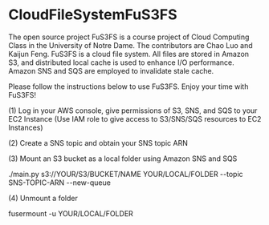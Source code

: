 # CloudFileSystemFuS3FS
The open source project FuS3FS is a course project of Cloud Computing Class in the University of Notre Dame. The contributors are Chao Luo and Kaijun Feng. FuS3FS is a cloud file system. All files are stored in Amazon S3, and distributed local cache is used to enhance I/O performance. Amazon SNS and SQS are employed to invalidate stale cache. 

Please follow the instructions below to use FuS3FS. Enjoy your time with FuS3FS!  


(1) Log in your AWS console, give permissions of S3, SNS, and SQS to your EC2 Instance (Use IAM role to give access to S3/SNS/SQS resources to EC2 Instances)

(2) Create a SNS topic and obtain your SNS topic ARN

(3) Mount an S3 bucket as a local folder using Amazon SNS and SQS

./main.py s3://YOUR/S3/BUCKET/NAME YOUR/LOCAL/FOLDER --topic SNS-TOPIC-ARN --new-queue


(4) Unmount a folder

fusermount -u YOUR/LOCAL/FOLDER
